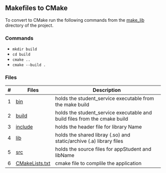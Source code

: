 ## Makefiles to CMake

To convert to CMake run the following commands from the [make_lib](../make_lib) directory of the project.

### Commands 

- `mkdir build`
- `cd build`
- `cmake ..`
- `cmake --build .`

### Files

|   #   | Files                            | Description                                                              |
| :---: | -------------------------------- |--------------------------------------------------------------------------|
|   1   | [bin](bin)                       | holds the student_service executable from the make build                 |
|   2   | [build](build)                   | holds the student_service executable and build files from the cmake build|
|   3   | [include](include)               | holds the header file for library Name                                   |
|   4   | [lib](lib)                       | holds the shared libray (.so) and static/archive (.a) library files      |
|   5   | [src](src)                       | holds the source files for appStudent and libName                        |
|   6   | [CMakeLists.txt](CMakeLists.txt) | cmake file to complile the application                                   |

